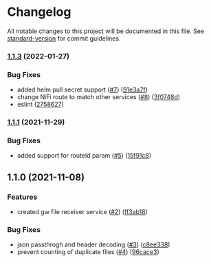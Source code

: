 # Changelog

All notable changes to this project will be documented in this file. See [standard-version](https://github.com/conventional-changelog/standard-version) for commit guidelines.

### [1.1.3](https://github.com/MapColonies/gw-file-receiver/compare/v1.1.2...v1.1.3) (2022-01-27)


### Bug Fixes

* added helm pull secret support ([#7](https://github.com/MapColonies/gw-file-receiver/issues/7)) ([91e3a7f](https://github.com/MapColonies/gw-file-receiver/commit/91e3a7f3258a3df646a4b5916f73f56b4d113e76))
* change NiFi route to match other services ([#8](https://github.com/MapColonies/gw-file-receiver/issues/8)) ([3f0748d](https://github.com/MapColonies/gw-file-receiver/commit/3f0748d97be7b4a3fbf2ed06330e805e8cf3eeee))
* eslint ([2758627](https://github.com/MapColonies/gw-file-receiver/commit/27586276e6bf1c2750b0e6ec56e2c7f3294a4fa8))

### [1.1.1](https://github.com/MapColonies/gw-file-receiver/compare/v1.1.0...v1.1.1) (2021-11-29)


### Bug Fixes

* added support for routeId param ([#5](https://github.com/MapColonies/gw-file-receiver/issues/5)) ([15f91c8](https://github.com/MapColonies/gw-file-receiver/commit/15f91c8222cfda4a49e49e7f2a8f538f0c96d277))

## 1.1.0 (2021-11-08)


### Features

* created gw file receiver service ([#2](https://github.com/MapColonies/gw-file-receiver/issues/2)) ([ff3ab18](https://github.com/MapColonies/gw-file-receiver/commit/ff3ab18ce5888c599bd8276f4b10ec4a306a03fd))


### Bug Fixes

* json passthrogh and header decoding ([#3](https://github.com/MapColonies/gw-file-receiver/issues/3)) ([c8ee338](https://github.com/MapColonies/gw-file-receiver/commit/c8ee338ea3ab4a1e0a21f9cdd2c97a2b301ca0ba))
* prevent counting of duplicate files ([#4](https://github.com/MapColonies/gw-file-receiver/issues/4)) ([96cace3](https://github.com/MapColonies/gw-file-receiver/commit/96cace361de0a067e754a093d82c2bfa3e941138))
